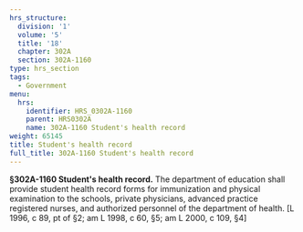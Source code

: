```yaml
---
hrs_structure:
  division: '1'
  volume: '5'
  title: '18'
  chapter: 302A
  section: 302A-1160
type: hrs_section
tags:
  - Government
menu:
  hrs:
    identifier: HRS_0302A-1160
    parent: HRS0302A
    name: 302A-1160 Student's health record
weight: 65145
title: Student's health record
full_title: 302A-1160 Student's health record
---
```

**§302A-1160 Student's health record.** The department of education shall provide student health record forms for immunization and physical examination to the schools, private physicians, advanced practice registered nurses, and authorized personnel of the department of health. [L 1996, c 89, pt of §2; am L 1998, c 60, §5; am L 2000, c 109, §4]